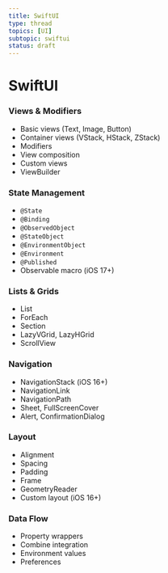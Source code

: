 ```yaml
---
title: SwiftUI
type: thread
topics: [UI]
subtopic: swiftui
status: draft
---
```


# SwiftUI


### Views & Modifiers
- Basic views (Text, Image, Button)
- Container views (VStack, HStack, ZStack)
- Modifiers
- View composition
- Custom views
- ViewBuilder

### State Management
- `@State`
- `@Binding`
- `@ObservedObject`
- `@StateObject`
- `@EnvironmentObject`
- `@Environment`
- `@Published`
- Observable macro (iOS 17+)

### Lists & Grids
- List
- ForEach
- Section
- LazyVGrid, LazyHGrid
- ScrollView

### Navigation
- NavigationStack (iOS 16+)
- NavigationLink
- NavigationPath
- Sheet, FullScreenCover
- Alert, ConfirmationDialog

### Layout
- Alignment
- Spacing
- Padding
- Frame
- GeometryReader
- Custom layout (iOS 16+)

### Data Flow
- Property wrappers
- Combine integration
- Environment values
- Preferences

